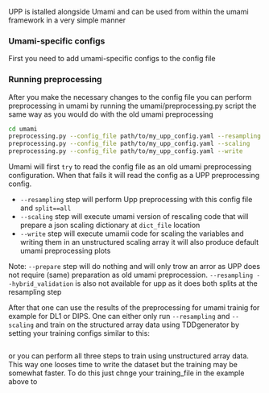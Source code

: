 UPP is istalled alongside Umami and can be used from within the umami framework in a very simple manner


### Umami-specific configs 
First you need to add umami-specific configs to the config file

### Running preprocessing

After you make the necessary changes to the config file you can perform preprocessing in umami by running the umami/preprocessing.py script
the same way as you would do with the old umami preprocessing 

```bash
cd umami 
preprocessing.py --config_file path/to/my_upp_config.yaml --resampling
preprocessing.py --config_file path/to/my_upp_config.yaml --scaling
preprocessing.py --config_file path/to/my_upp_config.yaml --write
```

Umami will first ```try``` to read the config file as an old umami preprocessing configuration. When that fails it will read the config as a UPP preprocessing config.

* ```--resampling``` step will perform Upp preprocessing with this config file and ```split==all```
* ```--scaling``` step will execute umami version of rescaling code that will prepare a json scaling dictionary at ```dict_file``` location
* ```--write``` step will execute umamii code for scaling the variables and writing them in an unstructured scaling array it will also produce default umami preprocessing plots

Note: ```--prepare``` step will do nothing and will only trow an arror as UPP does not require (same) preparation as old umami preprocession. 
```--resampling --hybrid_validation``` is also not available for upp as it does both splits at the resampling step

After that one can use the results of the preprocessing for umami trainig for example for DL1 or DIPS.
One can either only run ```--resampling``` and ```--scaling``` and train on the structured array data using TDDgenerator by setting your training configs similar to this:
```
```
or you can perform all three steps to train using unstructured array data. This way one looses time to write the dataset but the training may be somewhat faster. 
To do this just chnge your training_file in the example above to 
```
```



